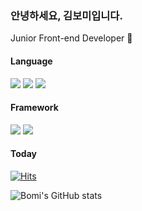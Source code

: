 ### 안녕하세요, 김보미입니다.

Junior Front-end Developer 🚀

#### Language

<img src="https://img.shields.io/badge/HTML-E34F26?style=flat&logo=HTML5&logoColor=white"/> <img src="https://img.shields.io/badge/CSS-1F8ACB?style=flat&logo=CSS3&logoColor={로고 색깔}"/> <img src="https://img.shields.io/badge/Javascript-888888?style=flat&logo=JavaScript&logoColor=F7DF1E"/>

#### Framework

<img src="https://img.shields.io/badge/React-61DAFB?style=flat&logo=React&logoColor=white"/> <img src="https://img.shields.io/badge/Vue-4FC08D?style=flat&logo=Vue.js&logoColor=white"/>

<!--
**bxxmi/bxxmi** is a ✨ _special_ ✨ repository because its `README.md` (this file) appears on your GitHub profile.

Here are some ideas to get you started:

- 🔭 I’m currently working on ...
- 🌱 I’m currently learning ...
- 👯 I’m looking to collaborate on ...
- 🤔 I’m looking for help with ...
- 💬 Ask me about ...
- 📫 How to reach me: ...
- 😄 Pronouns: ...
- ⚡ Fun fact: ...
-->

#### Today

[![Hits](https://hits.seeyoufarm.com/api/count/incr/badge.svg?url=https%3A%2F%2Fgithub.com%2Fbxxmi&count_bg=%239C9C9C&title_bg=%23FFBD79&icon=tinder.svg&icon_color=%23FF3A00&title=visit&edge_flat=false)](https://hits.seeyoufarm.com)

![Bomi's GitHub stats](https://github-readme-stats.vercel.app/api?username=bxxmi&show_icons=true&theme=default)

